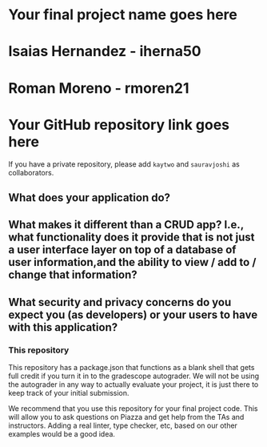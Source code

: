 # Your final project name goes here

# Isaias Hernandez - iherna50
# Roman Moreno - rmoren21

# Your GitHub repository link goes here
If you have a private repository, please add `kaytwo` and `sauravjoshi` as collaborators.

## What does your application do?


## What makes it different than a CRUD app? I.e., what functionality does it provide that is not just a user interface layer on top of a database of user information,and the ability to view / add to / change that information?

## What security and privacy concerns do you expect you (as developers) or your users to have with this application?



### This repository

This repository has a package.json that functions as a blank shell that gets full credit if you turn it in to the gradescope autograder. We will not be using the autograder in any way to actually evaluate your project, it is just there to keep track of your initial submission.

We recommend that you use this repository for your final project code. This will allow you to ask questions on Piazza and get help from the TAs and instructors. Adding a real linter, type checker, etc, based on our other examples would be a good idea.


